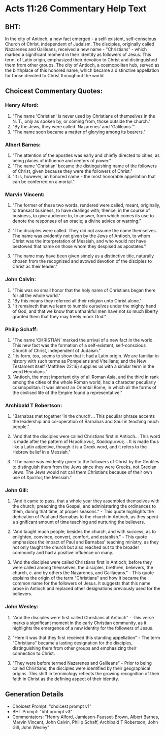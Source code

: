 # Acts 11:26 Commentary Help Text

## BHT:
In the city of Antioch, a new fact emerged - a self-existent, self-conscious Church of Christ, independent of Judaism. The disciples, originally called Nazarenes and Galileans, received a new name - "Christians" - which marked a significant moment in their identity as followers of Jesus. This term, of Latin origin, emphasized their devotion to Christ and distinguished them from other groups. The city of Antioch, a cosmopolitan hub, served as the birthplace of this honored name, which became a distinctive appellation for those devoted to Christ throughout the world.

## Choicest Commentary Quotes:
### Henry Alford:
1. "The name 'Christian' is never used by Christians of themselves in the N. T., only as spoken by, or coming from, those outside the church."
2. "By the Jews, they were called 'Nazarenes' and 'Galileans.'"
3. "The name soon became a matter of glorying among its bearers."

### Albert Barnes:
1. "The attention of the apostles was early and chiefly directed to cities, as being places of influence and centers of power."
2. "The name 'Christian' became the distinguishing name of the followers of Christ, given because they were the followers of Christ."
3. "It is, however, an honored name - the most honorable appellation that can be conferred on a mortal."

### Marvin Vincent:
1. "The former of these two words, rendered were called, meant, originally, to transact business, to have dealings with; thence, in the course of business, to give audience to, to answer, from which comes its use to denote the responses of an oracle; a divine advice or warning." 

2. "The disciples were called. They did not assume the name themselves. The name was evidently not given by the Jews of Antioch, to whom Christ was the interpretation of Messiah, and who would not have bestowed that name on those whom they despised as apostates."

3. "The name may have been given simply as a distinctive title, naturally chosen from the recognized and avowed devotion of the disciples to Christ as their leader."

### John Calvin:
1. "This was no small honor that the holy name of Christians began there for all the whole world."
2. "By this means they referred all their religion unto Christ alone."
3. "It remaineth that we learn to humble ourselves under the mighty hand of God, and that we know that unthankful men have not so much liberty granted them that they may freely mock God."

### Philip Schaff:
1. "The name ‘CHRISTIAN’ marked the arrival of a new fact in the world. This new fact was the formation of a self-existent, self-conscious Church of Christ, independent of Judaism."
2. "Its form, too, seems to show that it had a Latin origin. We are familiar in history with such terms as Pompeians and Vitellians; and the New Testament itself (Matthew 22:16) supplies us with a similar term in the word Herodians."
3. "Antioch, the most important city of all Roman Asia, and the third in rank among the cities of the whole Roman world, had a character peculiarly cosmopolitan. It was almost an Oriental Rome, in which all the forms of the civilised life of the Empire found a representative."

### Archibald T Robertson:
1. "Barnabas met together 'in the church'... This peculiar phrase accents the leadership and co-operation of Barnabas and Saul in teaching much people." 

2. "And that the disciples were called Christians first in Antioch... This word is made after the pattern of Hεροδιανυς, Χαεσαριανυς... It is made thus like a Latin adjective, though it is a Greek word, and it refers to the Hebrew belief in a Messiah." 

3. "The name was evidently given to the followers of Christ by the Gentiles to distinguish them from the Jews since they were Greeks, not Grecian Jews. The Jews would not call them Christians because of their own use of Χριστος the Messiah."

### John Gill:
1. "And it came to pass, that a whole year they assembled themselves with the church; preaching the Gospel, and administering the ordinances to them, during that time, at proper seasons." - This quote highlights the dedication of Paul and Barnabas to the church in Antioch, as they spent a significant amount of time teaching and nurturing the believers.

2. "And taught much people; besides the church, and with success, as to enlighten, convince, convert, comfort, and establish." - This quote emphasizes the impact of Paul and Barnabas' teaching ministry, as they not only taught the church but also reached out to the broader community and had a positive influence on many.

3. "And the disciples were called Christians first in Antioch; before they were called among themselves, the disciples, brethren, believers, the church, c. and by others the Nazarenes, and Galilaeans." - This quote explains the origin of the term "Christians" and how it became the common name for the followers of Jesus. It suggests that this name arose in Antioch and replaced other designations previously used for the believers.

### John Wesley:
1. "And the disciples were first called Christians at Antioch" - This verse marks a significant moment in the early Christian community, as it highlights the emergence of a new identity for the followers of Jesus. 

2. "Here it was that they first received this standing appellation" - The term "Christians" became a lasting designation for the disciples, distinguishing them from other groups and emphasizing their connection to Christ. 

3. "They were before termed Nazarenes and Galileans" - Prior to being called Christians, the disciples were identified by their geographical origins. This shift in terminology reflects the growing recognition of their faith in Christ as the defining aspect of their identity.


## Generation Details
- Choicest Prompt: "choicest prompt v1"
- BHT Prompt: "bht prompt v3"
- Commentators: "Henry Alford, Jamieson-Fausset-Brown, Albert Barnes, Marvin Vincent, John Calvin, Philip Schaff, Archibald T Robertson, John Gill, John Wesley"
